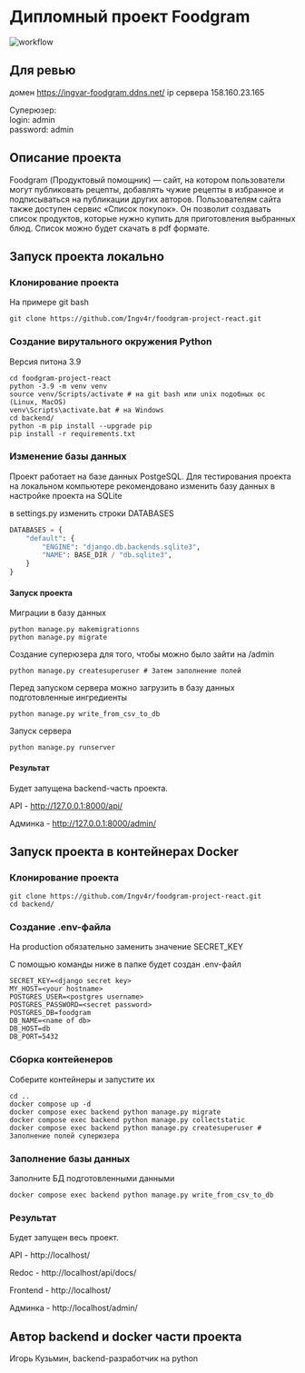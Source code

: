 # Дипломный проект Foodgram

![workflow](https://github.com/Ingv4r/foodgram-project-react/actions/workflows/main.yml/badge.svg)

## Для ревью
домен https://ingvar-foodgram.ddns.net/
ip сервера 158.160.23.165

Суперюзер: \
login: admin \
password: admin

## Описание проекта

Foodgram (Продуктовый помощник) — сайт, на котором пользователи могут публиковать рецепты, добавлять чужие рецепты в избранное и подписываться на публикации других авторов. Пользователям сайта также доступен сервис «Список покупок». Он позволит создавать список продуктов, которые нужно купить для приготовления выбранных блюд. Список можно будет скачать в pdf формате.

## Запуск проекта локально

### Клонирование проекта

На примере git bash

```
git clone https://github.com/Ingv4r/foodgram-project-react.git
```

### Создание вирутального окружения Python

Версия питона 3.9

```
cd foodgram-project-react
python -3.9 -m venv venv
source venv/Scripts/activate # на git bash или unix подобных ос (Linux, MacOS)
venv\Scripts\activate.bat # на Windows
cd backend/
python -m pip install --upgrade pip
pip install -r requirements.txt
```

### Изменение базы данных

Проект работает на базе данных PostgeSQL. Для тестирования проекта на локальном компьютере рекомендовано изменить базу данных в настройке проекта на SQLite

в settings.py изменить строки DATABASES
```python
DATABASES = {
    "default": {
        "ENGINE": "django.db.backends.sqlite3",
        "NAME": BASE_DIR / "db.sqlite3",
    }
}
```

#### Запуск проекта

Миграции в базу данных

```
python manage.py makemigrationns
python manage.py migrate
```

Создание суперюзера для того, чтобы можно было зайти на /admin 

```
python manage.py createsuperuser # Затем заполнение полей
```

Перед запуском сервера можно загрузить в базу данных подготовленные ингредиенты

```
python manage.py write_from_csv_to_db
```

Запуск сервера

```
python manage.py runserver
```

#### Результат

Будет запущена backend-часть проекта.

API - http://127.0.0.1:8000/api/ 

Админка - http://127.0.0.1:8000/admin/



## Запуск проекта в контейнерах Docker

### Клонирование проекта

```
git clone https://github.com/Ingv4r/foodgram-project-react.git
сd backend/
```

### Создание .env-файла

На production обязательно заменить значение SECRET_KEY

С помощью команды ниже в папке будет создан .env-файл

```
SECRET_KEY=<django secret key>
MY_HOST=<your hostname>
POSTGRES_USER=<postgres username>
POSTGRES_PASSWORD=<secret password>
POSTGRES_DB=foodgram
DB_NAME=<name of db>
DB_HOST=db
DB_PORT=5432
```

### Сборка контейенеров

Соберите контейнеры и запустите их

```
cd ..
docker compose up -d
docker compose exec backend python manage.py migrate
docker compose exec backend python manage.py collectstatic
docker compose exec backend python manage.py createsuperuser # Заполнение полей суперюзера
```

### Заполнение базы данных

Заполните БД подготовленными данными

```
docker compose exec backend python manage.py write_from_csv_to_db
```

### Результат

Будет запущен весь проект.

API - http://localhost/

Redoc - http://localhost/api/docs/

Frontend - http://localhost/

Админка - http://localhost/admin/


## Автор backend и docker части проекта

Игорь Кузьмин, backend-разработчик на python
